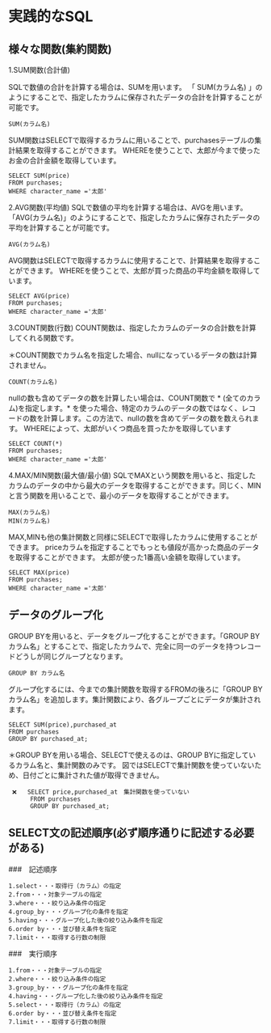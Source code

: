 # 実践的なSQL

## 様々な関数(集約関数)

1.SUM関数(合計値)

SQLで数値の合計を計算する場合は、SUMを用います。
「 SUM(カラム名) 」のようにすることで、指定したカラムに保存されたデータの合計を計算することが可能です。
```
SUM(カラム名)
```
SUM関数はSELECTで取得するカラムに用いることで、purchasesテーブルの集計結果を取得することができます。
WHEREを使うことで、太郎が今まで使ったお金の合計金額を取得しています。
```
SELECT SUM(price)
FROM purchases;
WHERE character_name ='太郎'
```

2.AVG関数(平均値)
SQLで数値の平均を計算する場合は、AVGを用います。
「AVG(カラム名)」のようにすることで、指定したカラムに保存されたデータの平均を計算することが可能です。
```
AVG(カラム名)
```
AVG関数はSELECTで取得するカラムに使用することで、計算結果を取得することができます。
WHEREを使うことで、太郎が買った商品の平均金額を取得しています。
```
SELECT AVG(price)
FROM purchases;
WHERE character_name ='太郎'
```

3.COUNT関数(行数)
COUNT関数は、指定したカラムのデータの合計数を計算してくれる関数です。

＊COUNT関数でカラム名を指定した場合、nullになっているデータの数は計算されません。
```
COUNT(カラム名)
```
nullの数も含めてデータの数を計算したい場合は、COUNT関数で * (全てのカラム)を指定します。* を使った場合、特定のカラムのデータの数ではなく、レコードの数を計算します。この方法で、nullの数を含めてデータの数を数えられます。
WHEREによって、太郎がいくつ商品を買ったかを取得しています
```
SELECT COUNT(*)
FROM purchases;
WHERE character_name ='太郎'
```

4.MAX/MIN関数(最大値/最小値)
SQLでMAXという関数を用いると、指定したカラムのデータの中から最大のデータを取得することができます。同じく、MINと言う関数を用いることで、最小のデータを取得することができます。
```
MAX(カラム名)
MIN(カラム名)
```
MAX,MINも他の集計関数と同様にSELECTで取得したカラムに使用することができます。
priceカラムを指定することでもっとも値段が高かった商品のデータを取得することができます。
太郎が使った1番高い金額を取得しています。
```
SELECT MAX(price)
FROM purchases;
WHERE character_name ='太郎'
```

## データのグループ化
GROUP BYを用いると、データをグループ化することができます。「GROUP BY カラム名」とすることで、指定したカラムで、完全に同一のデータを持つレコードどうしが同じグループとなります。

```
GROUP BY カラム名
```
グループ化するには、今までの集計関数を取得するFROMの後ろに「GROUP BY カラム名」を追加します。集計関数により、各グループごとにデータが集計されます。
```
SELECT SUM(price),purchased_at
FROM purchases
GROUP BY purchased_at;
```
＊GROUP BYを用いる場合、SELECTで使えるのは、GROUP BYに指定しているカラム名と、集計関数のみです。
図ではSELECTで集計関数を使っていないため、日付ごとに集計された値が取得できません。
```
 ❌   SELECT price,purchased_at　集計関数を使っていない
      FROM purchases
      GROUP BY purchased_at;
```


## SELECT文の記述順序(必ず順序通りに記述する必要がある)

###　記述順序
```
1.select・・・取得行（カラム）の指定
2.from・・・対象テーブルの指定
3.where・・・絞り込み条件の指定
4.group_by・・・グループ化の条件を指定
5.having・・・グループ化した後の絞り込み条件を指定
6.order by・・・並び替え条件を指定
7.limit・・・取得する行数の制限
```

###　実行順序
```
1.from・・・対象テーブルの指定
2.where・・・絞り込み条件の指定
3.group_by・・・グループ化の条件を指定
4.having・・・グループ化した後の絞り込み条件を指定
5.select・・・取得行（カラム）の指定
6.order by・・・並び替え条件を指定
7.limit・・・取得する行数の制限
```






















